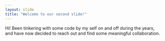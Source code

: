```yaml
---
layout: slide
title: "Welcome to our second slide!"
---
```

Hi! Been tinkering with some code by my self on and off during the years, and have now decided 
to reach out and find some meaningful collaboration.

